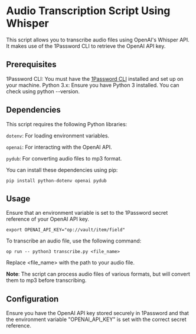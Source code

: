 # Audio Transcription Script Using Whisper
This script allows you to transcribe audio files using OpenAI's Whisper API. It makes use of the 1Password CLI to retrieve the OpenAI API key.

## Prerequisites
1Password CLI: You must have the [1Password CLI](https://developer.1password.com/docs/cli/get-started/) installed and set up on your machine.
Python 3.x: Ensure you have Python 3 installed. You can check using python --version.

## Dependencies
This script requires the following Python libraries:

`dotenv`: For loading environment variables.

`openai`: For interacting with the OpenAI API.

`pydub`: For converting audio files to mp3 format.

You can install these dependencies using pip:

```
pip install python-dotenv openai pydub
```

## Usage
Ensure that an environment variable is set to the 1Password secret reference of your OpenAI API key.


```
export OPENAI_API_KEY="op://vault/item/field"
```

To transcribe an audio file, use the following command:

```
op run -- python3 transcribe.py <file_name>
```

Replace <file_name> with the path to your audio file.

**Note**: The script can process audio files of various formats, but will convert them to mp3 before transcribing.

## Configuration
Ensure you have the OpenAI API key stored securely in 1Password and that the environment variable "OPENAI_API_KEY" is set with the correct secret reference.
